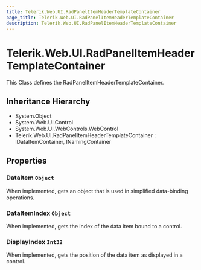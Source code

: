 ```yaml
---
title: Telerik.Web.UI.RadPanelItemHeaderTemplateContainer
page_title: Telerik.Web.UI.RadPanelItemHeaderTemplateContainer
description: Telerik.Web.UI.RadPanelItemHeaderTemplateContainer
---
```


# Telerik.Web.UI.RadPanelItemHeaderTemplateContainer

This Class defines the RadPanelItemHeaderTemplateContainer.

## Inheritance Hierarchy

* System.Object
* System.Web.UI.Control
* System.Web.UI.WebControls.WebControl
* Telerik.Web.UI.RadPanelItemHeaderTemplateContainer : IDataItemContainer, INamingContainer

## Properties

###  DataItem `Object`

When implemented, gets an object that is used in simplified data-binding
            operations.

###  DataItemIndex `Object`

When implemented, gets the index of the data item bound to a control.

###  DisplayIndex `Int32`

When implemented, gets the position of the data item as displayed in
            a control.

